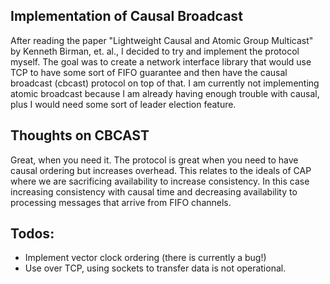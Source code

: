 ## Implementation of Causal Broadcast
After reading the paper "Lightweight Causal and Atomic Group Multicast" by Kenneth Birman, et. al., I decided to try and implement the protocol myself. The goal was to create a network interface library that would use TCP to have some sort of FIFO guarantee and then have the causal broadcast (cbcast) protocol on top of that. I am currently not implementing atomic broadcast because I am already having enough trouble with causal, plus I would need some sort of leader election feature.

## Thoughts on CBCAST 
Great, when you need it. The protocol is great when you need to have causal ordering but increases overhead. This relates to the ideals of CAP where we are sacrificing availability to increase consistency. In this case increasing consistency with causal time and decreasing availability to processing messages that arrive from FIFO channels.

## Todos:
- Implement vector clock ordering (there is currently a bug!)
- Use over TCP, using sockets to transfer data is not operational.